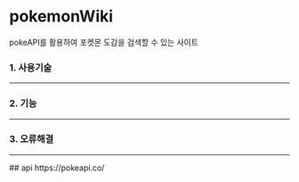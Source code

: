 # pokemonWiki
pokeAPI를 활용하여 포켓몬 도감을 검색할 수 있는 사이트


### 1. 사용기술


<hr>

### 2. 기능


<hr>

### 3. 오류해결

<hr>
## api
https://pokeapi.co/

